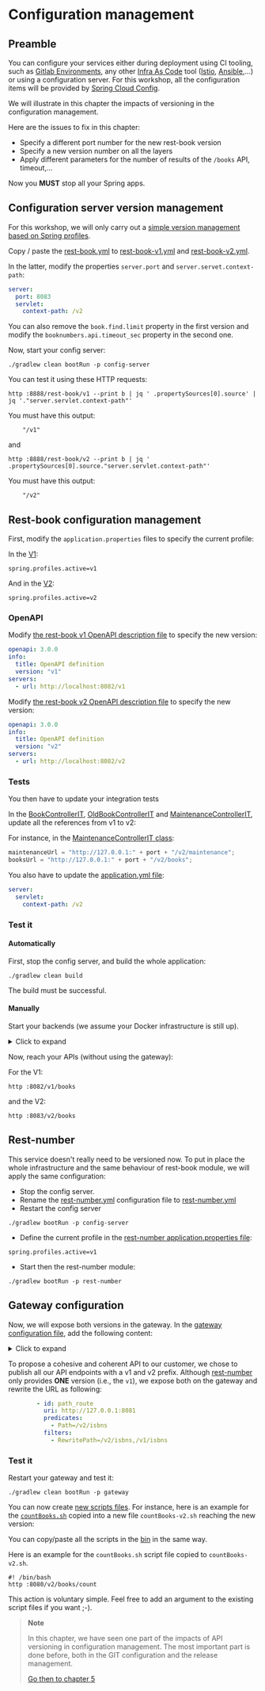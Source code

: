 # Configuration management

## Preamble
You can configure your services either during deployment using CI tooling, such as [Gitlab Environments](https://docs.gitlab.com/ee/ci/environments/), any other [Infra As Code](https://en.wikipedia.org/wiki/Infrastructure_as_code) tool ([Istio](https://istio.io/), [Ansible](https://www.ansible.com/),...) or using a configuration server.
For this workshop, all the configuration items will be provided by [Spring Cloud Config](https://docs.spring.io/spring-cloud-config/docs/current/reference/html/#_quick_start).

We will illustrate in this chapter the impacts of versioning in the configuration management.

Here are the issues to fix in this chapter:
* Specify a different port number for the new rest-book version
* Specify a new version number on all the layers
* Apply different parameters for the number of results of the ``/books`` API, timeout,...

Now you **MUST** stop all your Spring apps.

## Configuration server version management

For this workshop, we will only carry out a [simple version management based on Spring profiles](https://docs.spring.io/spring-cloud-config/docs/current/reference/html/#_quick_start).

Copy / paste the [rest-book.yml](../config-server/src/main/resources/config/rest-book.yml) to [rest-book-v1.yml](../config-server/src/main/resources/config/rest-book-v1.yml) and [rest-book-v2.yml](../config-server/src/main/resources/config/rest-book-v2.yml).

In the latter, modify the properties ``server.port`` and ``server.servet.context-path``:

```yaml
server:
  port: 8083
  servlet:
    context-path: /v2
```

You can also remove the ``book.find.limit`` property in the first version and modify the ``booknumbers.api.timeout_sec`` property in the second one.

Now, start your config server:

```jshelllanguage
./gradlew clean bootRun -p config-server
```


You can test it using these HTTP requests:

```jshelllanguage
http :8888/rest-book/v1 --print b | jq ' .propertySources[0].source' | jq '."server.servlet.context-path"'
```
You must have this output:

```jshelllanguage
    "/v1"
```
and

```jshelllanguage
http :8888/rest-book/v2 --print b | jq ' .propertySources[0].source."server.servlet.context-path"'
```
You must have this output:

```jshelllanguage
    "/v2"
```

## Rest-book configuration management

First, modify the ``application.properties`` files to specify the current profile:

In the [V1](../rest-book/src/main/resources/application.properties):

```properties
spring.profiles.active=v1
```

And in the [V2](../rest-book-2/src/main/resources/application.properties):

```properties
spring.profiles.active=v2
```

### OpenAPI

Modify [the rest-book v1 OpenAPI description file](../rest-book/src/main/resources/openapi.yml) to specify the new version:

```yaml
openapi: 3.0.0
info:
  title: OpenAPI definition
  version: "v1"
servers:
  - url: http://localhost:8082/v1
```

Modify [the rest-book v2 OpenAPI description file](../rest-book-2/src/main/resources/openapi.yml) to specify the new version:

```yaml
openapi: 3.0.0
info:
  title: OpenAPI definition
  version: "v2"
servers:
  - url: http://localhost:8082/v2
```

### Tests

You then have to update your integration tests

In the [BookControllerIT](../rest-book-2/src/test/java/info/touret/bookstore/spring/book/controller/BookControllerIT.java), [OldBookControllerIT](../rest-book-2/src/test/java/info/touret/bookstore/spring/book/controller/OldBookControllerIT.java) and [MaintenanceControllerIT](../rest-book-2/src/test/java/info/touret/bookstore/spring/maintenance/controller/MaintenanceControllerIT.java), update all the references from v1 to v2:

For instance, in the [MaintenanceControllerIT class](../rest-book-2/src/test/java/info/touret/bookstore/spring/maintenance/controller/MaintenanceControllerIT.java):

```java
maintenanceUrl = "http://127.0.0.1:" + port + "/v2/maintenance";
booksUrl = "http://127.0.0.1:" + port + "/v2/books";
```

You also have to update the [application.yml file](../rest-book-2/src/test/resources/application.yml):

```yaml
server:
  servlet:
    context-path: /v2
```


### Test it

#### Automatically
First, stop the config server, and build the whole application:

```jshelllanguage
./gradlew clean build
```

The build must be successful.

#### Manually
Start your backends (we assume your Docker infrastructure is still up).

<details>
<summary>Click to expand</summary>
In the first shell:

```jshelllanguage
./gradlew bootRun -p config-server
```
In the second shell:

```jshelllanguage
./gradlew bootRun -p rest-book-2
```

In the third shell:

```jshelllanguage
./gradlew bootRun -p rest-book
```
In the fourth shell:

```jshelllanguage
./gradlew bootRun -p rest-number
```
</details>

Now, reach your APIs (without using the gateway):

For the V1:
```jshelllanguage
http :8082/v1/books 
```

and the V2:

```jshelllanguage
http :8083/v2/books 
```

## Rest-number

This service doesn't really need to be versioned now.
To put in place the whole infrastructure and the same behaviour of rest-book module, we will apply the same configuration:

* Stop the config server.
* Rename the [rest-number.yml](../config-server/src/main/resources/config/rest-number.yml) configuration file to [rest-number.yml](../config-server/src/main/resources/config/rest-number-v1.yml)
* Restart the config server

```jshelllanguage
./gradlew bootRun -p config-server
```

* Define the current profile in the [rest-number application.properties file](../rest-number/src/main/resources/application.properties):

```properties
spring.profiles.active=v1
```

* Start then the rest-number module:

```jshelllanguage
./gradlew bootRun -p rest-number
```

## Gateway configuration

Now, we will expose both versions in the gateway.
In the [gateway configuration file](../gateway/src/main/resources/application.yml), add the following content:

<details>
<summary>Click to expand</summary>

```yaml
                   #V2
                   # HTTP HEADER VERSIONING
                   - id: rewrite_v2
                     uri: http://127.0.0.1:8083
                     predicates:
                       - Path=/books/{segment}
                       - Header=X-API-VERSION, v2
                     filters:
                       - RewritePath=/books/(?<segment>.*),/v2/books/$\{segment}
                   - id: rewrite_v2
                     uri: http://127.0.0.1:8083
                     predicates:
                       - Path=/books
                       - Header=X-API-VERSION, v2
                     filters:
                       - RewritePath=/books,/v2/books
                   - id: rewrite_v2
                     uri: http://127.0.0.1:8081
                     predicates:
                       - Path=/isbns
                       - Header=X-API-VERSION, v2
                     filters:
                       - RewritePath=/isbns,/v1/isbns
                   # HTTP ACCEPT MEDIA TYPE HEADER VERSIONING
                   - id: rewrite_accept_v2
                     uri: http://127.0.0.1:8083
                     predicates:
                       - Path=/books
                       - Header=accept, application/vnd.api\.v2\+json
                     filters:
                       - RewritePath=/books,/v2/books
                   - id: rewrite_accept_v2
                     uri: http://127.0.0.1:8083
                     predicates:
                       - Path=/books/{segment}
                       - Header=accept, application/vnd.api\.v2\+json
                     filters:
                       - RewritePath=/books/(?<segment>.*),/v2/books/$\{segment}
                   - id: rewrite_accept_v2
                     uri: http://127.0.0.1:8081
                     predicates:
                       - Path=/isbns
                       - Header=accept, application/vnd.api\.v2\+json
                     filters:
                       - RewritePath=/isbns,/v1/isbns
                   # URI PATH VERSIONING
                   - id: path_route
                     uri: http://127.0.0.1:8083
                     predicates:
                       - Path=/v2/books
                   - id: path_route
                     uri: http://127.0.0.1:8083
                     predicates:
                       - Path=/v2/books/{segment}
                   - id: path_route
                     uri: http://127.0.0.1:8081
                     predicates:
                       - Path=/v2/isbns
                     filters:
                       - RewritePath=/v2/isbns,/v1/isbns

```
</details>

To propose a cohesive and coherent API to our customer, we chose to publish all our API endpoints with a v1 and v2 prefix.
Although [rest-number](../rest-number) only provides **ONE** version (i.e., the ``v1``), we expose both on the gateway and rewrite the URL as following:

```yaml
        - id: path_route
          uri: http://127.0.0.1:8081
          predicates:
            - Path=/v2/isbns
          filters:
            - RewritePath=/v2/isbns,/v1/isbns
```

### Test it

Restart your gateway and test it:

```jshelllanguage
./gradlew clean bootRun -p gateway
```

You can now create [new scripts files](../bin).
For instance, here is an example for the [``countBooks.sh``](../bin/countBooks.sh) copied into a new file ``countBooks-v2.sh`` reaching the new version:

You can copy/paste all the scripts in the [bin](../bin) in the same way.

Here is an example for the ``countBooks.sh`` script file copied to ``countBooks-v2.sh``.

```jshelllanguage
#! /bin/bash
http :8080/v2/books/count
```
This action is voluntary simple.
Feel free to add an argument to the existing script files if you want ;-).

> **Note**
>
> In this chapter, we have seen one part of the impacts of API versioning in configuration management. The most important part is done before, both in the GIT configuration and the release management.
>
> [Go then to chapter 5](05-conflicts.md)



